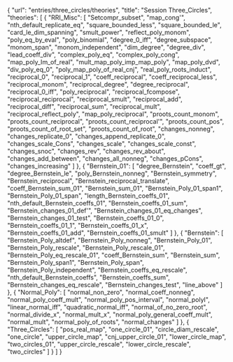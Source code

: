 {
    "url": "entries/three_circles/theories",
    "title": "Session Three_Circles",
    "theories": [
        {
            "RRI_Misc": [
                "Setcompr_subset",
                "map_cong'",
                "nth_default_replicate_eq",
                "square_bounded_less",
                "square_bounded_le",
                "card_le_dim_spanning",
                "smult_power",
                "reflect_poly_monom",
                "poly_eq_by_eval",
                "poly_binomial",
                "degree_0_iff",
                "degree_subspace",
                "monom_span",
                "monom_independent",
                "dim_degree",
                "degree_div",
                "lead_coeff_div",
                "complex_poly_eq",
                "complex_poly_cong",
                "map_poly_Im_of_real",
                "mult_map_poly_imp_map_poly",
                "map_poly_dvd",
                "div_poly_eq_0",
                "poly_map_poly_of_real_cnj",
                "real_poly_roots_induct",
                "reciprocal_0",
                "reciprocal_1",
                "coeff_reciprocal",
                "coeff_reciprocal_less",
                "reciprocal_monom",
                "reciprocal_degree",
                "degree_reciprocal",
                "reciprocal_0_iff",
                "poly_reciprocal",
                "reciprocal_fcompose",
                "reciprocal_reciprocal",
                "reciprocal_smult",
                "reciprocal_add",
                "reciprocal_diff",
                "reciprocal_sum",
                "reciprocal_mult",
                "reciprocal_reflect_poly",
                "map_poly_reciprocal",
                "proots_count_monom",
                "proots_count_reciprocal",
                "proots_count_reciprocal'",
                "proots_count_pos",
                "proots_count_of_root_set",
                "proots_count_of_root",
                "changes_nonneg",
                "changes_replicate_0",
                "changes_append_replicate_0",
                "changes_scale_Cons",
                "changes_scale",
                "changes_scale_const",
                "changes_snoc",
                "changes_rev",
                "changes_rev_about",
                "changes_add_between",
                "changes_all_nonneg",
                "changes_pCons",
                "changes_increasing"
            ]
        },
        {
            "Bernstein_01": [
                "degree_Bernstein",
                "coeff_gt",
                "degree_Bernstein_le",
                "poly_Bernstein_nonneg",
                "Bernstein_symmetry",
                "Bernstein_reciprocal",
                "Bernstein_reciprocal_translate",
                "coeff_Bernstein_sum_01",
                "Bernstein_sum_01",
                "Bernstein_Poly_01_span1",
                "Bernstein_Poly_01_span",
                "length_Bernstein_coeffs_01",
                "nth_default_Bernstein_coeffs_01",
                "Bernstein_coeffs_01_sum",
                "Bernstein_changes_01_def'",
                "Bernstein_changes_01_eq_changes",
                "Bernstein_changes_01_test",
                "Bernstein_coeffs_01_0",
                "Bernstein_coeffs_01_1",
                "Bernstein_coeffs_01_x",
                "Bernstein_coeffs_01_add",
                "Bernstein_coeffs_01_smult"
            ]
        },
        {
            "Bernstein": [
                "Bernstein_Poly_altdef",
                "Bernstein_Poly_nonneg",
                "Bernstein_Poly_01",
                "Bernstein_Poly_rescale",
                "Bernstein_Poly_rescale_01",
                "Bernstein_Poly_eq_rescale_01",
                "coeff_Bernstein_sum",
                "Bernstein_sum",
                "Bernstein_Poly_span1",
                "Bernstein_Poly_span",
                "Bernstein_Poly_independent",
                "Bernstein_coeffs_eq_rescale",
                "nth_default_Bernstein_coeffs",
                "Bernstein_coeffs_sum",
                "Bernstein_changes_eq_rescale",
                "Bernstein_changes_test",
                "line_above"
            ]
        },
        {
            "Normal_Poly": [
                "normal_non_zero",
                "normal_coeff_nonneg",
                "normal_poly_coeff_mult",
                "normal_poly_pos_interval",
                "normal_polyI",
                "linear_normal_iff",
                "quadratic_normal_iff",
                "normal_of_no_zero_root",
                "normal_divide_x",
                "normal_mult_x",
                "normal_poly_general_coeff_mult",
                "normal_mult",
                "normal_poly_of_roots",
                "normal_changes"
            ]
        },
        {
            "Three_Circles": [
                "pos_real_map",
                "one_circle_01",
                "circle_diam_rescale",
                "one_circle",
                "upper_circle_map",
                "cnj_upper_circle_01",
                "lower_circle_map",
                "two_circles_01",
                "upper_circle_rescale",
                "lower_circle_rescale",
                "two_circles"
            ]
        }
    ]
}